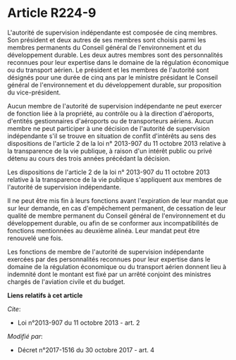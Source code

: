 # Article R224-9

L'autorité de supervision indépendante est composée de cinq membres. Son président et deux autres de ses membres sont choisis
parmi les membres permanents du Conseil général de l'environnement et du développement durable. Les deux autres membres sont
des personnalités reconnues pour leur expertise dans le domaine de la régulation économique ou du transport aérien. Le
président et les membres de l'autorité sont désignés pour une durée de cinq ans par le ministre présidant le Conseil général
de l'environnement et du développement durable, sur proposition du vice-président.

Aucun membre de l'autorité de supervision indépendante ne peut exercer de fonction liée à la propriété, au contrôle ou à la
direction d'aéroports, d'entités gestionnaires d'aéroports ou de transporteurs aériens. Aucun membre ne peut participer à une
décision de l'autorité de supervision indépendante s'il se trouve en situation de conflit d'intérêts au sens des dispositions
de l'article 2 de la loi n° 2013-907 du 11 octobre 2013 relative à la transparence de la vie publique, à raison d'un intérêt
public ou privé détenu au cours des trois années précédant la décision.

Les dispositions de l'article 2 de la loi n° 2013-907 du 11 octobre 2013 relative à la transparence de la vie publique
s'appliquent aux membres de l'autorité de supervision indépendante.

Il ne peut être mis fin à leurs fonctions avant l'expiration de leur mandat que sur leur demande, en cas d'empêchement
permanent, de cessation de leur qualité de membre permanent du Conseil général de l'environnement et du développement
durable, ou afin de se conformer aux incompatibilités de fonctions mentionnées au deuxième alinéa. Leur mandat peut être
renouvelé une fois.

Les fonctions de membre de l'autorité de supervision indépendante exercées par des personnalités reconnues pour leur
expertise dans le domaine de la régulation économique ou du transport aérien donnent lieu à indemnité dont le montant est
fixé par un arrêté conjoint des ministres chargés de l'aviation civile et du budget.

**Liens relatifs à cet article**

_Cite_:

  - Loi n°2013-907 du 11 octobre 2013 - art. 2

_Modifié par_:

  - Décret n°2017-1516 du 30 octobre 2017 - art. 4
